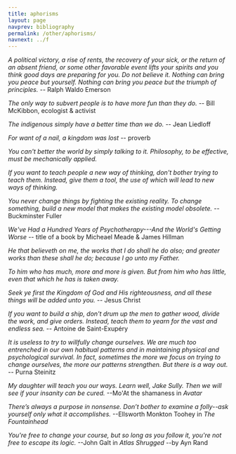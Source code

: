 ```yaml
---
title: aphorisms
layout: page
navprev: bibliography
permalink: /other/aphorisms/
navnext: ../f
---
```


_A political victory, a rise of rents, the recovery of your sick, or the return of an absent friend, or some other favorable event lifts your spirits and you think good days are preparing for you. Do not believe it. Nothing can bring you peace but yourself. Nothing can bring you peace but the triumph of principles._
 -- Ralph Waldo Emerson

_The only way to subvert people is to have more fun than they do._
 -- Bill McKibbon, ecologist & activist

_The indigenous simply have a better time than we do._
 -- Jean Liedloff
 
_For want of a nail, a kingdom was lost_
 -- proverb

_You can't better the world by simply talking to it. Philosophy, to be effective, must be mechanically applied._

_If you want to teach people a new way of thinking, don't bother trying to teach them. Instead, give them a tool, the use of which will lead to new ways of thinking._

_You never change things by fighting the existing reality. To change something, build a new model that makes the existing model obsolete._ 
 -- Buckminster Fuller

_We've Had a Hundred Years of Psychotherapy---And the World's Getting Worse_ 
 -- title of a book by Micheael Meade & James Hillman

_He that believeth on me, the works that I do shall he do also; and greater works than these shall he do; because I go unto my Father._

_To him who has much, more and more is given. But from him who has little, even that which he has is taken away._

_Seek ye first the Kingdom of God and His righteousness, and all these things will be added unto you._
 -- Jesus Christ

_If you want to build a ship, don't drum up the men to gather wood, divide the work, and give orders. Instead, teach them to yearn for the vast and endless sea._
 -- Antoine de Saint-Exupéry

_It is useless to try to willfully change ourselves. We are much too entrenched in our own habitual patterns and in maintaining physical and psychological survival. In fact, sometimes the more we focus on trying to change ourselves, the more our patterns strengthen. But there is a way out._
 -- Purna Steinitz

_My daughter will teach you our ways. Learn well, Jake Sully. Then we will see if your insanity can be cured._
 --Mo'At the shamaness in _Avatar_

_There’s always a purpose in nonsense. Don’t bother to examine a folly--ask yourself only what it accomplishes._
 --Ellsworth Monkton Toohey in _The Fountainhead_

_You're free to change your course, but so long as you follow it, you're not free to escape its logic._
 --John Galt in _Atlas Shrugged_ 
 --by Ayn Rand
